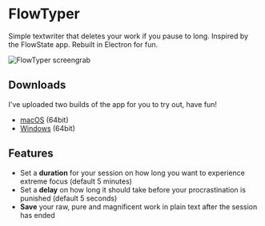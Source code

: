 # FlowTyper

Simple textwriter that deletes your work if you pause to long. Inspired by the FlowState app. Rebuilt in Electron for fun.

![FlowTyper screengrab](http://static.yoeran.nl/flowtyper/flowtyper-example.gif)

## Downloads
I've uploaded two builds of the app for you to try out, have fun!


* [macOS](http://static.yoeran.nl/flowtyper/FlowTyper-darwin-x64.zip) (64bit)
* [Windows](http://static.yoeran.nl/flowtyper/FlowTyper-win32-x64.zip) (64bit)

## Features

* Set a **duration** for your session on how long you want to experience extreme focus (default 5 minutes)
* Set a **delay** on how long it should take before your procrastination is punished (default 5 seconds)
* **Save** your raw, pure and magnificent work in plain text after the session has ended
